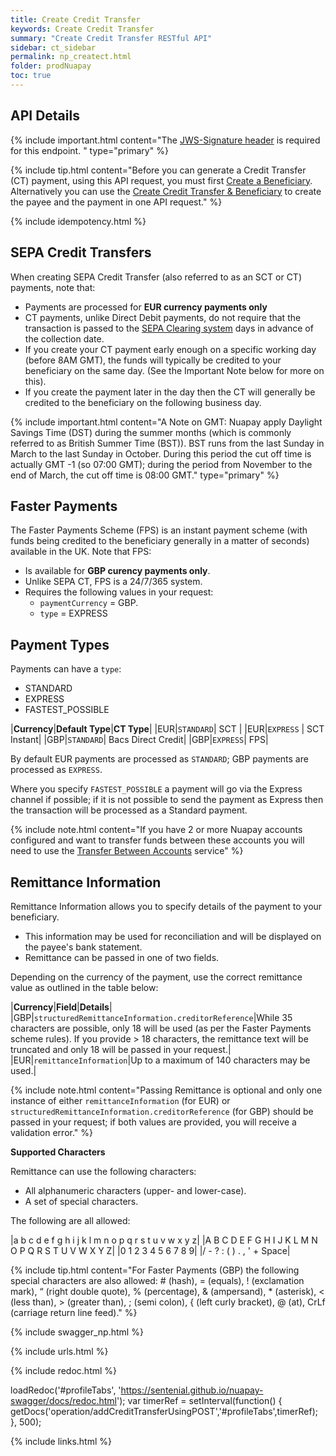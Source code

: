 ```yaml
---
title: Create Credit Transfer
keywords: Create Credit Transfer
summary: "Create Credit Transfer RESTful API"
sidebar: ct_sidebar
permalink: np_createct.html
folder: prodNuapay
toc: true
---
```


## API Details

{% include important.html content="The [JWS-Signature header](np_secjws.html) is required for this endpoint. " type="primary" %}


{% include tip.html content="Before you can generate a Credit Transfer (CT) payment, using this API request, you must first [Create a Beneficiary](np_createbeneficiary.html). Alternatively you can use the [Create Credit Transfer & Beneficiary](np_createctandbene.html) to create the payee and the payment in one API request." %}

{% include idempotency.html %}


## SEPA Credit Transfers

When creating SEPA Credit Transfer (also referred to as an SCT or CT) payments, note that:

* Payments are processed for **EUR currency payments only**
* CT payments, unlike Direct Debit payments, do not require that the transaction is passed to the <a href="#" data-toggle="tooltip" data-original-title="{{site.data.glossary.clearing}}">SEPA Clearing system</a> days in advance of the collection date.
* If you create your CT payment early enough on a specific working day (before 8AM GMT), the funds will typically be credited to your beneficiary on the same day. (See the Important Note below for more on this).
* If you create the payment later in the day then the CT will generally be credited to the beneficiary on the following business day.

{% include important.html content="A Note on GMT: Nuapay apply Daylight Savings Time (DST) during the summer months (which is commonly referred to as British Summer Time (BST)). BST runs from the last Sunday in March to the last Sunday in October. During this period the cut off time is actually GMT -1 (so 07:00 GMT); during the period from November to the end of March, the cut off time is 08:00 GMT." type="primary" %}

## Faster Payments

The Faster Payments Scheme (FPS) is an instant payment scheme (with funds being credited to the beneficiary generally in a matter of seconds) available in the UK.
Note that FPS:

* Is available for **GBP curency payments only**.   
* Unlike SEPA CT, FPS is a 24/7/365 system.
* Requires the following values in your request:
  * `paymentCurrency` = GBP.
  * `type` = EXPRESS

## Payment Types

Payments can have a `type`:

* STANDARD
* EXPRESS
* FASTEST_POSSIBLE

|**Currency**|**Default Type**|**CT Type**|
|EUR|`STANDARD`| SCT |
|EUR|`EXPRESS` | SCT Instant|
|GBP|`STANDARD`| Bacs Direct Credit|
|GBP|`EXPRESS`| FPS|

By default EUR payments are processed as `STANDARD`; GBP payments are processed as `EXPRESS`.

Where you specify `FASTEST_POSSIBLE` a payment will go via the Express channel if possible; if it is not possible to send the payment as Express then the transaction will be processed as a Standard payment.

{% include note.html content="If you have 2 or more Nuapay accounts configured and want to transfer funds between these accounts you will need to use the [Transfer Between Accounts](np_accounttransfer.html) service" %}

## Remittance Information

Remittance Information allows you to specify details of the payment to your beneficiary.

* This information may be used for reconciliation and will be displayed on the payee's bank statement.
* Remittance can be passed in one of two fields.

Depending on the currency of the payment, use the correct remittance value as outlined in the table below:

|**Currency**|**Field**|**Details**|
|GBP|`structuredRemittanceInformation.creditorReference`|While 35 characters are possible, only 18 will be used (as per the Faster Payments scheme rules). If you provide > 18 characters, the remittance text will be truncated and only 18 will be passed in your request.|
|EUR|`remittanceInformation`|Up to a maximum of 140 characters may be used.|


{% include note.html content="Passing Remittance is optional and only one instance of either `remittanceInformation` (for EUR) or `structuredRemittanceInformation.creditorReference` (for GBP) should be passed in your request; if both values are provided, you will receive a validation error." %}




**Supported Characters**

Remittance can use the following characters:

* All alphanumeric characters (upper- and lower-case).
* A set of special characters.

The following are all allowed:

|a b c d e f g h i j k l m n o p q r s t u v w x y z|
|A B C D E F G H I J K L M N O P Q R S T U V W X Y Z|
|0 1 2 3 4 5 6 7 8 9|
|/ - ? : ( ) . , ' + Space|

{% include tip.html content="For Faster Payments (GBP) the following special characters are also allowed: # (hash), = (equals), ! (exclamation mark), “ (right double quote), % (percentage), & (ampersand), * (asterisk), < (less than), > (greater than), ; (semi colon), { (left curly bracket), @ (at), CrLf (carriage return line feed)." %}


{% include swagger_np.html %}

{% include urls.html %}


<ul id="profileTabs" class="nav nav-tabs">


</ul>

{% include redoc.html %}

loadRedoc('#profileTabs', 'https://sentenial.github.io/nuapay-swagger/docs/redoc.html');
var timerRef = setInterval(function() { getDocs('operation/addCreditTransferUsingPOST','#profileTabs',timerRef); }, 500);


</script>


<div id="mydiv"></div>
</div>
</div>



{% include links.html %}
